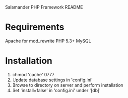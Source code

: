 Salamander PHP Framework README

Requirements
=======================================
Apache for mod_rewrite
PHP 5.3+
MySQL

Installation
=======================================
1. chmod 'cache' 0777
2. Update database settings in 'config.ini'
3. Browse to directory on server and perform installation
4. Set 'install=false' in 'config.ini' under '[db]'

